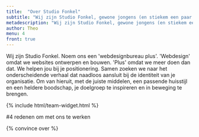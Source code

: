 ```yaml
---
title:  "Over Studio Fonkel"
subtitle: "Wij zijn Studio Fonkel, gewone jongens (en stiekem een paar meiden) die mooie dingen maken"
metadescription: "Wij zijn Studio Fonkel, gewone jongens (en stiekem een paar meiden) die mooie dingen maken"
author: Theo
menu: 4
front: true
---
```


Wij zijn Studio Fonkel. Noem ons een 'webdesignbureau plus'. 'Webdesign' omdat we websites ontwerpen en bouwen. 'Plus' omdat we meer doen dan dat. We helpen jou bij je positionering. Samen zoeken we naar het onderscheidende verhaal dat naadloos aansluit bij de identiteit van je organisatie. Om van hieruit, met de juiste middelen, een passende huisstijl en een heldere boodschap, je doelgroep te inspireren en in beweging te brengen.

{% include html/team-widget.html %}

#4 redenen om met ons te werken

{% convince over %}
